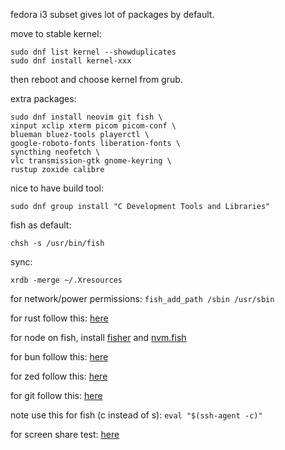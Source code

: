fedora i3 subset gives lot of packages by default. 

move to stable kernel:
```
sudo dnf list kernel --showduplicates
sudo dnf install kernel-xxx
```
then reboot and choose kernel from grub.

extra packages:
```
sudo dnf install neovim git fish \
xinput xclip xterm picom picom-conf \
blueman bluez-tools playerctl \
google-roboto-fonts liberation-fonts \
syncthing neofetch \
vlc transmission-gtk gnome-keyring \
rustup zoxide calibre
```

nice to have build tool:
```
sudo dnf group install "C Development Tools and Libraries"
```

fish as default:
```
chsh -s /usr/bin/fish
```

sync:
```
xrdb -merge ~/.Xresources
```

for network/power permissions: `fish_add_path /sbin /usr/sbin`

for rust follow this: [here](https://wiki.debian.org/Rust)

for node on fish, install [fisher](https://github.com/jorgebucaran/fisher) and [nvm.fish](https://github.com/jorgebucaran/nvm.fish?tab=readme-ov-file)

for bun follow this: [here](https://bun.sh/docs/installation)

for zed follow this: [here](https://zed.dev/docs/getting-started)

for git follow this: [here](https://docs.github.com/en/authentication/connecting-to-github-with-ssh/generating-a-new-ssh-key-and-adding-it-to-the-ssh-agent)

note use this for fish (c instead of s): `eval "$(ssh-agent -c)"`

for screen share test: [here](https://mozilla.github.io/webrtc-landing/gum_test.html)

